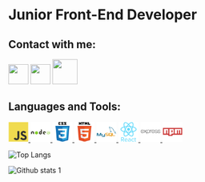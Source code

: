 # Junior Front-End Developer

## Contact with me:

[<img src = "https://raw.githubusercontent.com/rahuldkjain/github-profile-readme-generator/master/src/images/icons/Social/linked-in-alt.svg" width="40" height="40">](https://www.linkedin.com/in/ahmetsalihkaragoz/)
[<img src = "https://raw.githubusercontent.com/rahuldkjain/github-profile-readme-generator/master/src/images/icons/Social/instagram.svg" width="40" height="40">](https://www.instagram.com/krgzsalih/)
[<img src = "https://global-uploads.webflow.com/6097e0eca1e87557da031fef/609859a191abe5d64b17fed3_Patika%20logo.png" width="50" height="50">](https://app.patika.dev/krgzsalih/)


<!-- <h2 align="left">Contact with me:</h2>
<p align="left">
  <a href="https://www.linkedin.com/in/ahmetsalihkaragoz/" target="blank"><img align="center" src="https://raw.githubusercontent.com/rahuldkjain/github-profile-readme-generator/master/src/images/icons/Social/linked-in-alt.svg" alt="ahmet-salih-karag%C3%B6z-5055931b6" height="30" width="40" /></a>
  <a href="https://www.instagram.com/krgzsalih/" target="blank"><img align="center" src="https://raw.githubusercontent.com/rahuldkjain/github-profile-readme-generator/master/src/images/icons/Social/instagram.svg" alt="krgzsalih" height="30" width="40" /></a>
</p> -->

<h2 align="left">Languages and Tools:</h2>
<p align="left"> 
  
  <a href="https://developer.mozilla.org/en-US/docs/Web/JavaScript" target="_blank" rel="noreferrer"> 
    <img src="https://raw.githubusercontent.com/devicons/devicon/master/icons/javascript/javascript-original.svg" alt="javascript" width="40" height="40"/>
  </a>
  <a href="https://www.w3schools.com/nodejs/nodejs_intro.asp" target="_blank" rel="noreferrer"> 
    <img src="https://raw.githubusercontent.com/devicons/devicon/master/icons/nodejs/nodejs-original-wordmark.svg" alt="nodejs" width="40" height="40"/>
  </a>
  <a href="https://www.w3schools.com/css/" target="_blank" rel="noreferrer"> 
    <img src="https://raw.githubusercontent.com/devicons/devicon/master/icons/css3/css3-original-wordmark.svg" alt="css3" width="40" height="40"/> 
  </a> 
  <a href="https://www.w3.org/html/" target="_blank" rel="noreferrer"> 
    <img src="https://raw.githubusercontent.com/devicons/devicon/master/icons/html5/html5-original-wordmark.svg" alt="html5" width="40" height="40"/> 
  </a>
  <a href="https://www.w3schools.com/nodejs/nodejs_mysql.asp" target="_blank" rel="noreferrer"> 
    <img src="https://raw.githubusercontent.com/devicons/devicon/master/icons/mysql/mysql-original-wordmark.svg" alt="mysql" width="40" height="40"/> 
  </a>
    <a href="https://tr.reactjs.org/" target="_blank" rel="noreferrer"> 
    <img src="https://raw.githubusercontent.com/devicons/devicon/master/icons/react/react-original-wordmark.svg" alt="react" width="40" height="40"/> 
  </a>
  </a>
    <a href="  https://developer.mozilla.org/en-US/docs/Learn/Server-side/Express_Nodejs/Introduction" target="_blank" rel="noreferrer"> 
    <img src="https://raw.githubusercontent.com/devicons/devicon/master/icons/express/express-original-wordmark.svg" alt="express" width="40" height="40"/> 
  </a>
  </a>
    <a href="https://www.w3schools.com/nodejs/nodejs_npm.asp" target="_blank" rel="noreferrer"> 
    <img src="https://raw.githubusercontent.com/devicons/devicon/master/icons/npm/npm-original-wordmark.svg" alt="npm" width="40" height="40"/> 
  </a>
 </p>
 
![Top Langs](https://github-readme-stats.vercel.app/api/top-langs/?username=krgzsalih&theme=tokyonight)

![Github stats 1](https://github-readme-stats.vercel.app/api?username=krgzsalih&show_icons=true&theme=tokyonight)
